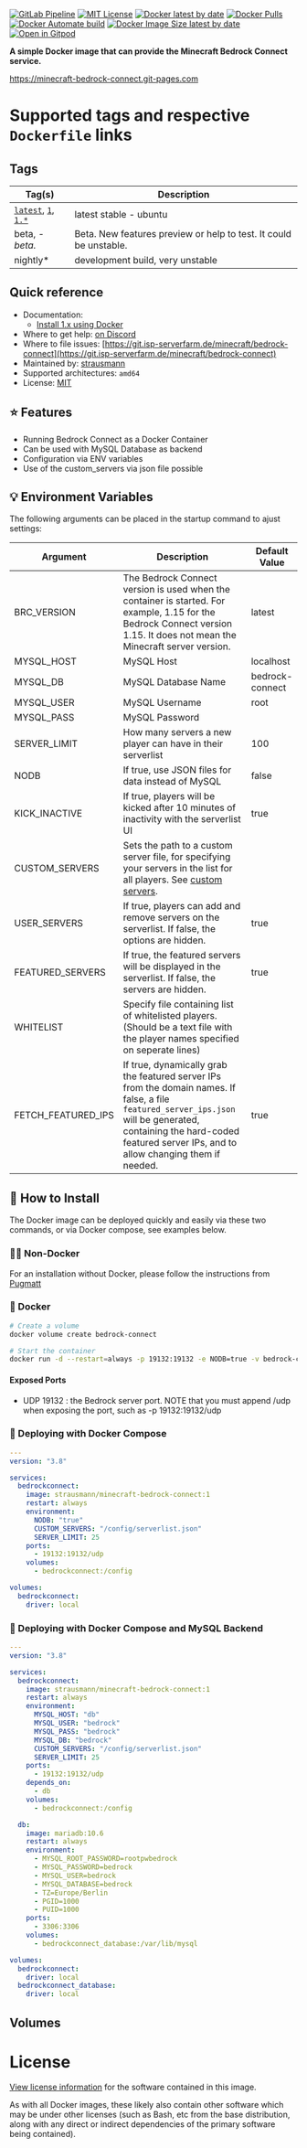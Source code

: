 [![GitLab Pipeline](https://git.isp-serverfarm.de/minecraft/bedrock-connect/badges/main/pipeline.svg)](https://git.isp-serverfarm.de/minecraft/bedrock-connect/commits/main)
[![MIT License](https://img.shields.io/badge/license-MIT-blue)](https://git.isp-serverfarm.de/minecraft/bedrock-connect/-/blob/main/LICENSE.md)
[![Docker latest by date](https://img.shields.io/docker/v/strausmann/minecraft-bedrock-connect?arch=amd64)](https://hub.docker.com/r/strausmann/minecraft-bedrock-connect)
[![Docker Pulls](https://img.shields.io/docker/pulls/strausmann/minecraft-bedrock-connect)](https://hub.docker.com/r/strausmann/minecraft-bedrock-connect)
[![Docker Automate build](https://img.shields.io/docker/automated/strausmann/minecraft-bedrock-connect)](https://hub.docker.com/r/strausmann/minecraft-bedrock-connect)
[![Docker Image Size latest by date](https://img.shields.io/docker/image-size/strausmann/minecraft-bedrock-connect)](https://hub.docker.com/r/strausmann/minecraft-bedrock-connect)
[![Open in Gitpod](https://img.shields.io/badge/Open%20in-Gitpod-%232cb64c?logo=gitpod)](https://gitpod.io/#https://git.isp-serverfarm.de/minecraft/bedrock-connect)

**A simple Docker image that can provide the Minecraft Bedrock Connect service.**

https://minecraft-bedrock-connect.git-pages.com

# Supported tags and respective <code>Dockerfile</code> links

## Tags

| Tag(s)  | Description |
| ------------- | ------------- |
|[<code>latest</code>](https://git.isp-serverfarm.de/minecraft/bedrock-connect/-/tree/main), [<code>1</code>](https://git.isp-serverfarm.de/minecraft/bedrock-connect/-/tree/main), [<code>1.*</code>](https://git.isp-serverfarm.de/minecraft/bedrock-connect/-/tree/main) |	latest stable - ubuntu |
|beta, *-beta.*	| Beta. New features preview or help to test. It could be unstable. |
|nightly* |	development build, very unstable |

## Quick reference
- Documentation:
   - [Install 1.x using Docker](https://wiki.strausmann.net/docker/bedrock-connect/install)
- Where to get help: [on Discord](https://discord.gg/tfu5GfNh)
- Where to file issues: [https://git.isp-serverfarm.de/minecraft/bedrock-connect](https://git.isp-serverfarm.de/minecraft/bedrock-connect)
- Maintained by: [strausmann](https://git.isp-serverfarm.de/strausmann)
- Supported architectures: <code>amd64</code>
- License: [MIT](https://git.isp-serverfarm.de/minecraft/bedrock-connect/-/blob/main/LICENSE.md)

## ⭐ Features

* Running Bedrock Connect as a Docker Container
* Can be used with MySQL Database as backend
* Configuration via ENV variables
* Use of the custom_servers via json file possible

## 💡 Environment Variables

The following arguments can be placed in the startup command to ajust settings:

| Argument  | Description | Default Value |
| ------------- | ------------- | ------------- |
| BRC_VERSION | The Bedrock Connect version is used when the container is started. For example, 1.15 for the Bedrock Connect version 1.15. It does not mean the Minecraft server version. | latest |
| MYSQL_HOST  | MySQL Host  | localhost |
| MYSQL_DB | MySQL Database Name  | bedrock-connect |
| MYSQL_USER | MySQL Username  | root |
| MYSQL_PASS | MySQL Password  |  |
| SERVER_LIMIT | How many servers a new player can have in their serverlist  | 100 |
| NODB | If true, use JSON files for data instead of MySQL | false |
| KICK_INACTIVE | If true, players will be kicked after 10 minutes of inactivity with the serverlist UI | true |
| CUSTOM_SERVERS | Sets the path to a custom server file, for specifying your servers in the list for all players. See [custom servers](https://github.com/Pugmatt/BedrockConnect#defining-your-own-custom-servers). |  |
| USER_SERVERS | If true, players can add and remove servers on the serverlist. If false, the options are hidden. | true |
| FEATURED_SERVERS | If true, the featured servers will be displayed in the serverlist.  If false, the servers are hidden. | true |
| WHITELIST | Specify file containing list of whitelisted players. (Should be a text file with the player names specified on seperate lines) | |
| FETCH_FEATURED_IPS | If true, dynamically grab the featured server IPs from the domain names. If false, a file ```featured_server_ips.json``` will be generated, containing the hard-coded featured server IPs, and to allow changing them if needed.  | true |

## 🔧 How to Install

The Docker image can be deployed quickly and easily via these two commands, or via Docker compose, see examples below.

### 💪🏻 Non-Docker

For an installation without Docker, please follow the instructions from [Pugmatt](https://github.com/Pugmatt/BedrockConnect#hosting-your-own-serverlist-server)


### 🐳 Docker

```bash
# Create a volume
docker volume create bedrock-connect

# Start the container
docker run -d --restart=always -p 19132:19132 -e NODB=true -v bedrock-connect:/data --name bedrock-connect strausmann/minecraft-bedrock-connect:1
```

#### Exposed Ports

* UDP 19132 : the Bedrock server port. NOTE that you must append /udp when exposing the port, such as -p 19132:19132/udp

### 🐳 Deploying with Docker Compose

```yaml
---
version: "3.8"

services:
  bedrockconnect: 
    image: strausmann/minecraft-bedrock-connect:1
    restart: always
    environment:
      NODB: "true"
      CUSTOM_SERVERS: "/config/serverlist.json"
      SERVER_LIMIT: 25
    ports:
      - 19132:19132/udp
    volumes:
      - bedrockconnect:/config

volumes:
  bedrockconnect:
    driver: local

```

### 🐳 Deploying with Docker Compose and MySQL Backend

```yaml
---
version: "3.8"

services:
  bedrockconnect: 
    image: strausmann/minecraft-bedrock-connect:1
    restart: always
    environment:
      MYSQL_HOST: "db"
      MYSQL_USER: "bedrock"
      MYSQL_PASS: "bedrock"
      MYSQL_DB: "bedrock"
      CUSTOM_SERVERS: "/config/serverlist.json"
      SERVER_LIMIT: 25
    ports:
      - 19132:19132/udp
    depends_on:
      - db
    volumes:
      - bedrockconnect:/config

  db: 
    image: mariadb:10.6
    restart: always
    environment:
      - MYSQL_ROOT_PASSWORD=rootpwbedrock
      - MYSQL_PASSWORD=bedrock
      - MYSQL_USER=bedrock
      - MYSQL_DATABASE=bedrock
      - TZ=Europe/Berlin
      - PGID=1000
      - PUID=1000
    ports:
      - 3306:3306
    volumes:
      - bedrockconnect_database:/var/lib/mysql

volumes:
  bedrockconnect:
    driver: local
  bedrockconnect_database:
    driver: local

```

## Volumes

# License
[View license information](https://git.isp-serverfarm.de/minecraft/bedrock-connect/-/blob/main/LICENSE.md) for the software contained in this image.

As with all Docker images, these likely also contain other software which may be under other licenses (such as Bash, etc from the base distribution, along with any direct or indirect dependencies of the primary software being contained).